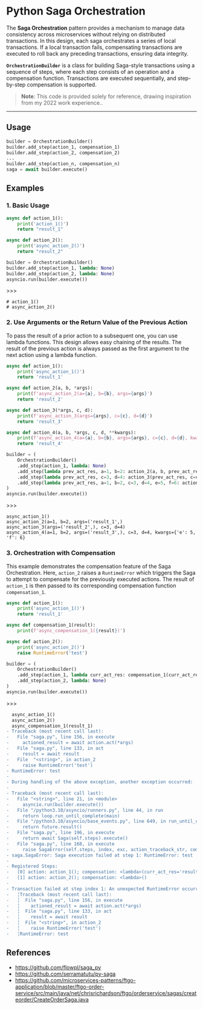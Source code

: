 # Python Saga Orchestration

The **Saga Orchestration** pattern provides a mechanism to manage data consistency across microservices without relying on distributed transactions. In this design, each saga orchestrates a series of local transactions. If a local transaction fails, compensating transactions are executed to roll back any preceding transactions, ensuring data integrity.

**`OrchestrationBuilder`** is a class for building Saga-style transactions using a sequence of steps, where each step consists of an operation and a compensation function. Transactions are executed sequentially, and step-by-step compensation is supported.

> **Note**: This code is provided solely for reference, drawing inspiration from my 2022 work experience..

------

## Usage

```python
builder = OrchestrationBuilder()
builder.add_step(action_1, compensation_1)
builder.add_step(action_2, compensation_2)
...
builder.add_step(action_n, compensation_n)
saga = await builder.execute()
```

## Examples

### 1. Basic Usage

```python
async def action_1():
    print('action_1()')
    return "result_1"

async def action_2():
    print('async_action_2()')
    return "result_2"

builder = OrchestrationBuilder()
builder.add_step(action_1, lambda: None)
builder.add_step(action_2, lambda: None)
asyncio.run(builder.execute())
```

\>>>

```
# action_1()
# async_action_2()
```

### 2. Use Arguments or the Return Value of the Previous Action

To pass the result of a prior action to a subsequent one, you can use lambda functions. This design allows easy chaining of the results. The result of the previous action is always passed as the first argument to the next action using a lambda function.

```python
async def action_1():
    print('async_action_1()')
    return 'result_1'

async def action_2(a, b, *args):
    print(f'async_action_2(a={a}, b={b}, args={args}')
    return 'result_2'

async def action_3(*args, c, d):
    print(f'async_action_3(args={args}, c={c}, d={d}')
    return 'result_3'

async def action_4(a, b, *args, c, d, **kwargs):
    print(f'async_action_4(a={a}, b={b}, args={args}, c={c}, d={d}, kwargs={kwargs}')
    return 'result_4'

builder = (
    OrchestrationBuilder()
    .add_step(action_1, lambda: None)
    .add_step(lambda prev_act_res, a=1, b=2: action_2(a, b, prev_act_res), lambda: None)
    .add_step(lambda prev_act_res, c=3, d=4: action_3(prev_act_res, c=c, d=d), lambda: None)
    .add_step(lambda prev_act_res, a=1, b=2, c=3, d=4, e=5, f=6: action_4(a, b, prev_act_res, c=c, d=d, e=e, f=f), lambda: None)
)
asyncio.run(builder.execute())
```

\>>>

```
async_action_1()
async_action_2(a=1, b=2, args=('result_1',)
async_action_3(args=('result_2',), c=3, d=4)
async_action_4(a=1, b=2, args=('result_3',), c=3, d=4, kwargs={'e': 5, 'f': 6}
```

### 3. Orchestration with Compensation

This example demonstrates the compensation feature of the Saga Orchestration. Here, `action_2` raises a `RuntimeError` which triggers the Saga to attempt to compensate for the previously executed actions. The result of `action_1` is then passed to its corresponding compensation function `compensation_1`.

```python
async def action_1():
    print('async_action_1()')
    return 'result_1'

async def compensation_1(result):
    print(f'async_compensation_1({result})')

async def action_2():
    print('async_action_2()')
    raise RuntimeError('test')

builder = (
    OrchestrationBuilder()
    .add_step(action_1, lambda curr_act_res: compensation_1(curr_act_res))
    .add_step(action_2, lambda: None)
)
asyncio.run(builder.execute())
```

\>>>

```diff
  async_action_1()
  async_action_2()
  async_compensation_1(result_1)
- Traceback (most recent call last):
-   File "saga.py", line 156, in execute
-     actioned_result = await action.act(*args)
-   File "saga.py", line 133, in act
-     result = await result
-   File  "<string>", in action_2
-     raise RuntimeError('test')
- RuntimeError: test
-
- During handling of the above exception, another exception occurred:
-
- Traceback (most recent call last):
-   File "<string>", line 21, in <module>
-     asyncio.run(builder.execute())
-   File "/python3.10/asyncio/runners.py", line 44, in run
-     return loop.run_until_complete(main)
-   File "/python3.10/asyncio/base_events.py", line 649, in run_until_complete
-     return future.result()
-   File "saga.py", line 196, in execute
-     return await Saga(self.steps).execute()
-   File "saga.py", line 168, in execute
-     raise SagaError(self.steps, index, exc, action_traceback_str, compensation_exceptions)
- saga.SagaError: Saga execution failed at step 1: RuntimeError: test
-
- Registered Steps:
-   [0] action: action_1(); compensation: <lambda>(curr_act_res='result_1')
-   [1] action: action_2(); compensation: <lambda>()
-
- Transaction failed at step index 1: An unexpected RuntimeError occurred, triggering the compensation process.
-   ╎Traceback (most recent call last):
-   ╎  File "saga.py", line 156, in execute
-   ╎    actioned_result = await action.act(*args)
-   ╎  File "saga.py", line 133, in act
-   ╎    result = await result
-   ╎  File "<string>", in action_2
-   ╎    raise RuntimeError('test')
-   ╎RuntimeError: test
```

## References

- https://github.com/flowpl/saga_py
- https://github.com/serramatutu/py-saga
- https://github.com/microservices-patterns/ftgo-application/blob/master/ftgo-order-service/src/main/java/net/chrisrichardson/ftgo/orderservice/sagas/createorder/CreateOrderSaga.java
